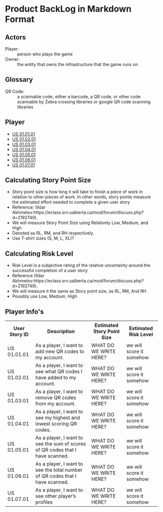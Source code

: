 # Product BackLog in Markdown Format

<h2>Actors</h2>
<dl>
  <dt>Player:</dt>
  <dd>person who plays the game</dd>
  <dt>Owner:</dt>
  <dd>the entity that owns the infrastructure that the game runs on</dd>
</dl>

<h2>Glossary</h2>
<dl>
  <dt>QR Code:</dt>
  <dd>a scannable code, either a barcode, a QR code, or other code scannable by Zebra crossing libraries or google QR code scanning libraries
</dd>
</dl>


<h2>Player</h2>
<ul>
    <li><a href=#US01.01.01>US 01.01.01</a></li>
    <li><a href=#US01.02.01>US 01.02.01</a></li>
    <li><a href=#US01.03.01>US 01.03.01</a></li>
    <li><a href=#US01.04.01>US 01.04.01</a></li>
    <li><a href=#US01.05.01>US 01.05.01</a></li>
    <li><a href=#US01.06.01>US 01.06.01</a></li>
    <li><a href=#US01.07.01>US 01.07.01</a></li>
</ul>  

<h2>Calculating Story Point Size</h2>
<ul>
    <li>Story point size is how long it will take to finish a piece of work in relation to other pieces of work. In other words, story points measure the estimated effort needed to complete a given user story 
    </l1>
    <li>Reference: (Ildar Akhmetov:https://eclass.srv.ualberta.ca/mod/forum/discuss.php?d=2192749).</li>
    <li>We will measure Story Point Size using Relatively Low, Medium, and High</li>
    <li>Denoted as RL, RM, and RH respectively.</li>
    <li>Use T-shirt sizes (S, M, L, XL)?</li>
</ul>

<h2>Calculating Risk Level</h2>
<ul>
    <li>Risk Level is a subjective rating of the relative uncertainty around the successful completion of a user story</li>
    <li>Reference (Ildar Akhmetov:https://eclass.srv.ualberta.ca/mod/forum/discuss.php?d=2192749).</li>
    <li>We will measure it the same as Story point size, as RL, RM, And RH</li>
    <li>Possibly use Low, Medium, High</li>


</ul>



<h2 >Player Info's</h2>
<table>
  <tr>
    <th>User Story ID</th>
    <th>Description</th>
    <th>Estimated Story Point Size</th>
    <th> Estimated Risk Level</th>
  </tr>

<tr>
    <td id="US01.01.01">US 01.01.01</td>
    <td>As a player, I want to add new QR codes to my account.</td>
    <td>WHAT DO WE WRITE HERE?</td>
    <td>we will score it somehow</td>
</tr>

<tr>
    <td id="US01.02.01">US 01.02.01</td>
    <td>As a player, I want to see what QR codes I have added to my account.
    </td>
    <td>WHAT DO WE WRITE HERE?</td>
    <td>we will score it somehow</td>
<tr>
    <td id="US01.03.01">US 01.03.01</td>
    <td>As a player, I want to remove QR codes from my account.
</td>
    <td>WHAT DO WE WRITE HERE?</td>
    <td>we will score it somehow</td>
</tr>

<tr>
    <td id="US01.04.01">US 01.04.01</td>
    <td>As a player, I want to see my highest and lowest scoring QR codes.
</td>
    <td>WHAT DO WE WRITE HERE?</td>
    <td>we will score it somehow</td>
</tr>

<tr>
    <td id="US01.05.01">US 01.05.01</td>
    <td>As a player, I want to see the sum of scores of QR codes that I have scanned.</td>
    <td>WHAT DO WE WRITE HERE?</td>
    <td>we will score it somehow</td>
</tr>

<tr>
    <td id="US01.06.01">US 01.06.01</td>
    <td>As a player, I want to see the total number of QR codes that I have scanned.</td>
    <td>WHAT DO WE WRITE HERE?</td>
    <td>we will score it somehow</td>
</tr>

<tr>
    <td id="US01.07.01">US 01.07.01</td>
    <td>As a player, I want to see other player’s profiles</td>
    <td>WHAT DO WE WRITE HERE?</td>
    <td>we will score it somehow</td>
</tr>
</tr>
</table>


